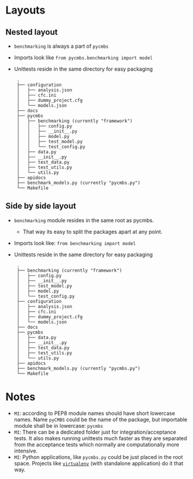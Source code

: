 # Layouts
## Nested layout
 * `benchmarking` is always a part of `pycmbs`
 * Imports look like `from pycmbs.benchmarking import model`
 * Unittests reside in the same directory for easy packaging

        .
        ├── configuration
        │   ├── analysis.json
        │   ├── cfc.ini
        │   ├── dummy_project.cfg
        │   └── models.json
        ├── docs
        ├── pycmbs
        │   ├── benchmarking (currently "framework")
        │   │   ├── config.py
        │   │   ├── __init__.py
        │   │   ├── model.py
        │   │   ├── test_model.py
        │   │   └── test_config.py
        │   ├── data.py
        │   ├── __init__.py
        │   ├── test_data.py
        │   ├── test_utils.py
        │   └── utils.py
        ├── apidocs
        ├── benchmark_models.py (currently "pycmbs.py")
        └── Makefile

## Side by side layout
 * `benchmarking` module resides in the same root as pycmbs.
    * That way its easy to split the packages apart at any point.
 * Imports look like: `from benchmarking import model`
 * Unittests reside in the same directory for easy packaging

        .
        ├── benchmarking (currently "framework")
        │   ├── config.py
        │   ├── __init__.py
        │   ├── test_model.py
        │   ├── model.py
        │   └── test_config.py
        ├── configuration
        │   ├── analysis.json
        │   ├── cfc.ini
        │   ├── dummy_project.cfg
        │   └── models.json
        ├── docs
        ├── pycmbs
        │   ├── data.py
        │   ├── __init__.py
        │   ├── test_data.py
        │   ├── test_utils.py
        │   └── utils.py
        ├── apidocs
        ├── benchmark_models.py (currently "pycmbs.py")
        └── Makefile

# Notes
 * `MI`: according to PEP8 module names should have short lowercase names. Name `pyCMBS` could be the name of the package, but importable module shall be in lowercase: `pycmbs`
 * `MI`: There can be a dedicated folder just for integration/acceptance tests. It also makes running unittests much faster as they are separated from the acceptance tests which normally are computationally more intensive.
 * `MI`: Python applications, like `pycmbs.py` could be just placed in the root space. Projects like [`virtualenv`](https://github.com/pypa/virtualenv/blob/develop/virtualenv.py) (with standalone application) do it that way.
